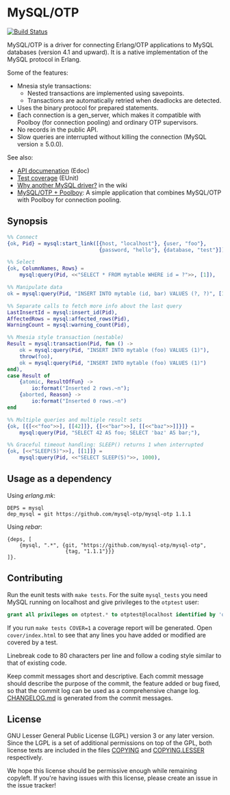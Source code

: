 MySQL/OTP
=========

[![Build Status](https://travis-ci.org/mysql-otp/mysql-otp.svg)](https://travis-ci.org/mysql-otp/mysql-otp)

MySQL/OTP is a driver for connecting Erlang/OTP applications to MySQL
databases (version 4.1 and upward). It is a native implementation of the MySQL
protocol in Erlang.

Some of the features:

* Mnesia style transactions:
  * Nested transactions are implemented using savepoints.
  * Transactions are automatically retried when deadlocks are detected.
* Uses the binary protocol for prepared statements.
* Each connection is a gen_server, which makes it compatible with Poolboy (for
  connection pooling) and ordinary OTP supervisors.
* No records in the public API.
* Slow queries are interrupted without killing the connection (MySQL version
  ≥ 5.0.0).

See also:

* [API documenation](//mysql-otp.github.io/mysql-otp/index.html) (Edoc)
* [Test coverage](//mysql-otp.github.io/mysql-otp/eunit.html) (EUnit)
* [Why another MySQL driver?](https://github.com/mysql-otp/mysql-otp/wiki#why-another-mysql-driver) in the wiki
* [MySQL/OTP + Poolboy](https://github.com/mysql-otp/mysql-otp-poolboy):
  A simple application that combines MySQL/OTP with Poolboy for connection
  pooling.

Synopsis
--------

```Erlang
%% Connect
{ok, Pid} = mysql:start_link([{host, "localhost"}, {user, "foo"},
                              {password, "hello"}, {database, "test"}]),

%% Select
{ok, ColumnNames, Rows} =
    mysql:query(Pid, <<"SELECT * FROM mytable WHERE id = ?">>, [1]),

%% Manipulate data
ok = mysql:query(Pid, "INSERT INTO mytable (id, bar) VALUES (?, ?)", [1, 42]),

%% Separate calls to fetch more info about the last query
LastInsertId = mysql:insert_id(Pid),
AffectedRows = mysql:affected_rows(Pid),
WarningCount = mysql:warning_count(Pid),

%% Mnesia style transaction (nestable)
Result = mysql:transaction(Pid, fun () ->
    ok = mysql:query(Pid, "INSERT INTO mytable (foo) VALUES (1)"),
    throw(foo),
    ok = mysql:query(Pid, "INSERT INTO mytable (foo) VALUES (1)")
end),
case Result of
    {atomic, ResultOfFun} ->
        io:format("Inserted 2 rows.~n");
    {aborted, Reason} ->
        io:format("Inserted 0 rows.~n")
end

%% Multiple queries and multiple result sets
{ok, [{[<<"foo">>], [[42]]}, {[<<"bar">>], [[<<"baz">>]]}]} =
    mysql:query(Pid, "SELECT 42 AS foo; SELECT 'baz' AS bar;"),

%% Graceful timeout handling: SLEEP() returns 1 when interrupted
{ok, [<<"SLEEP(5)">>], [[1]]} =
    mysql:query(Pid, <<"SELECT SLEEP(5)">>, 1000),
```

Usage as a dependency
---------------------

Using *erlang.mk*:

    DEPS = mysql
    dep_mysql = git https://github.com/mysql-otp/mysql-otp 1.1.1

Using *rebar*:

    {deps, [
        {mysql, ".*", {git, "https://github.com/mysql-otp/mysql-otp",
                       {tag, "1.1.1"}}}
    ]}.

Contributing
------------

Run the eunit tests with `make tests`. For the suite `mysql_tests` you
need MySQL running on localhost and give privileges to the `otptest` user:

```SQL
grant all privileges on otptest.* to otptest@localhost identified by 'otptest';
```

If you run `make tests COVER=1` a coverage report will be generated. Open
`cover/index.html` to see that any lines you have added or modified are covered
by a test.

Linebreak code to 80 characters per line and follow a coding style similar to
that of existing code.

Keep commit messages short and descriptive. Each commit message should describe
the purpose of the commit, the feature added or bug fixed, so that the commit
log can be used as a comprehensive change log. [CHANGELOG.md](CHANGELOG.md) is
generated from the commit messages.

License
-------

GNU Lesser General Public License (LGPL) version 3 or any later version.
Since the LGPL is a set of additional permissions on top of the GPL, both
license texts are included in the files [COPYING](COPYING) and
[COPYING.LESSER](COPYING.LESSER) respectively.

We hope this license should be permissive enough while remaining copyleft. If
you're having issues with this license, please create an issue in the issue
tracker!
